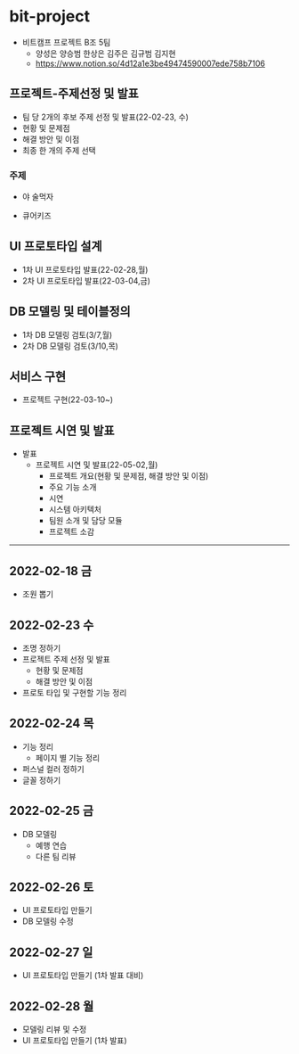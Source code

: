 # bit-project

- 비트캠프 프로젝트 B조 5팀
  - 양성은 양승범 한상은 김주은 김규범 김지현
  - https://www.notion.so/4d12a1e3be49474590007ede758b7106

## 프로젝트-주제선정 및 발표
- 팀 당 2개의 후보 주제 선정 및 발표(22-02-23, 수)
 - 현황 및 문제점
 - 해결 방안 및 이점
- 최종 한 개의 주제 선택

### 주제
- 야 술먹자

- 큐어키즈

## UI 프로토타입 설계
- 1차 UI 프로토타입 발표(22-02-28,월)
- 2차 UI 프로토타입 발표(22-03-04,금)


## DB 모델링 및 테이블정의
- 1차 DB 모델링 검토(3/7,월)
- 2차 DB 모델링 검토(3/10,목)

## 서비스 구현
- 프로젝트 구현(22-03-10~)

## 프로젝트 시연 및 발표
- 발표
  - 프로젝트 시연 및 발표(22-05-02,월)
    - 프로젝트 개요(현황 및 문제점, 해결 방안 및 이점)
    - 주요 기능 소개
    - 시연
    - 시스템 아키텍처
    - 팀원 소개 및 담당 모듈
    - 프로젝트 소감

------------------------------------------------------------------------------------------------

## 2022-02-18 금
- 조원 뽑기

## 2022-02-23 수
- 조명 정하기
- 프로젝트 주제 선정 및 발표
  - 현황 및 문제점
  - 해결 방안 및 이점
- 프로토 타입 및 구현할 기능 정리

## 2022-02-24 목
- 기능 정리
  - 페이지 별 기능 정리
- 퍼스널 컬러 정하기
- 글꼴 정하기

## 2022-02-25 금
- DB 모델링
  - 예행 연습
  - 다른 팀 리뷰

## 2022-02-26 토
- UI 프로토타입 만들기
- DB 모델링 수정

## 2022-02-27 일
- UI 프로토타입 만들기 (1차 발표 대비)

## 2022-02-28 월
- 모델링 리뷰 및 수정
- UI 프로토타입 만들기 (1차 발표)
